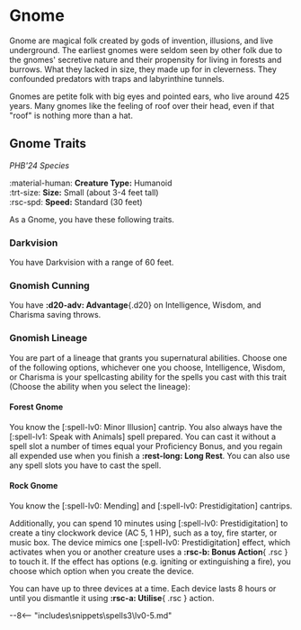 # Gnome

Gnome are magical folk created by gods of invention, illusions, and live underground. The earliest gnomes were seldom seen by other folk due to the gnomes' secretive nature and their propensity for living in forests and burrows. What they lacked in size, they made up for in cleverness. They confounded predators with traps and labyrinthine tunnels. 

Gnomes are petite folk with big eyes and pointed ears, who live around 425 years. Many gnomes like the feeling of roof over their head, even if that "roof" is nothing more than a hat.

## Gnome Traits

*PHB'24 Species*

:material-human: **Creature Type:** Humanoid  
:trt-size: **Size:** Small (about 3-4 feet tall)  
:rsc-spd: **Speed:** Standard (30 feet)

As a Gnome, you have these following traits. 

### Darkvision

You have Darkvision with a range of 60 feet.

### Gnomish Cunning

You have **:d20-adv: Advantage**{.d20} on Intelligence, Wisdom, and Charisma saving throws.

### Gnomish Lineage

You are part of a lineage that grants you supernatural abilities. Choose one of the following options, whichever one you choose, Intelligence, Wisdom, or Charisma is your spellcasting ability for the spells you cast with this trait (Choose the ability when you select the lineage):

#### Forest Gnome

You know the [:spell-lv0: Minor Illusion] cantrip. You also always have the [:spell-lv1: Speak with Animals] spell prepared. You can cast it without a spell slot a number of times equal your Proficiency Bonus, and you regain all expended use when you finish a **:rest-long: Long Rest**. You can also use any spell slots you have to cast the spell.

#### Rock Gnome

You know the [:spell-lv0: Mending] and [:spell-lv0: Prestidigitation] cantrips. 

Additionally, you can spend 10 minutes using [:spell-lv0: Prestidigitation] to create a tiny clockwork device (AC 5, 1 HP), such as a toy, fire starter, or music box. The device mimics one [:spell-lv0: Prestidigitation] effect, which activates when you or another creature uses a **:rsc-b: Bonus Action**{ .rsc } to touch it. If the effect has options (e.g. igniting or extinguishing a fire), you choose which option when you create the device.

You can have up to three devices at a time. Each device lasts 8 hours or until you dismantle it using **:rsc-a: Utilise**{ .rsc } action.

--8<-- "includes\snippets\spells3\lv0-5.md"